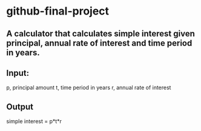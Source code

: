 # github-final-project

## A calculator that calculates simple interest given principal, annual rate of interest and time period in years.

## Input:
<p>
   p, principal amount
   t, time period in years
   r, annual rate of interest
</p>

## Output
<p>
   simple interest = p*t*r
</p>
